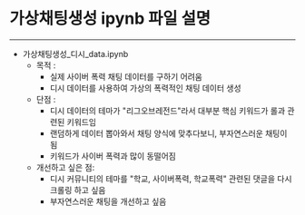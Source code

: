 # 가상채팅생성 ipynb 파일 설명

---

- 가상채팅생성_디시_data.ipynb
    - 목적 : 
        - 실제 사이버 폭력 채팅 데이터를 구하기 어려움
        - 디시 데이터를 사용하여 가상의 폭력적인 채팅 데이터 생성
    - 단점 :
        - 디시 데이터의 테마가 "리그오브레전드"라서 대부분 핵심 키워드가 롤과 관련된 키워드임
        - 랜덤하게 데이터 뽑아와서 채팅 양식에 맞추다보니, 부자연스러운 채팅이 됨
        - 키워드가 사이버 폭력과 많이 동떨어짐
    - 개선하고 싶은 점:
        - 디시 커뮤니티의 테마를 "학교, 사이버폭력, 학교폭력" 관련된 댓글을 다시 크롤링 하고 싶음
        - 부자연스러운 채팅을 개선하고 싶음